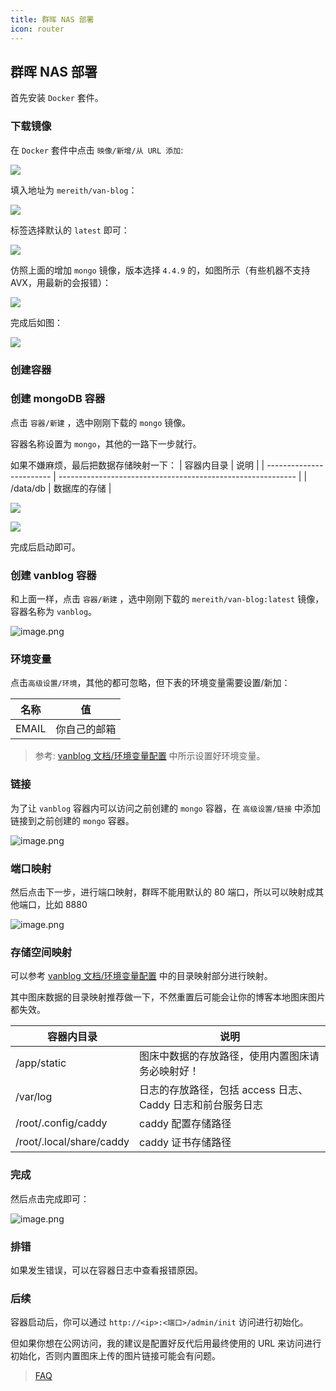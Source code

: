 ```yaml
---
title: 群晖 NAS 部署
icon: router
---
```


## 群晖 NAS 部署

首先安装 `Docker` 套件。

### 下载镜像

在 `Docker` 套件中点击 `映像/新增/从 URL 添加`:

![](https://pic.mereith.com/img/37e817403c5f6b3877780b41f99ea2e0.clipboard-2022-08-29.png)

填入地址为 `mereith/van-blog`：

![](https://pic.mereith.com/img/428cef523d23e2a5d2b19fcb59fb2bf0.clipboard-2022-08-29.png)

标签选择默认的 `latest` 即可：

![](https://pic.mereith.com/img/409c41cbe5ebf9d3be1630965b5a6e46.clipboard-2022-08-29.png)

仿照上面的增加 `mongo` 镜像，版本选择 `4.4.9` 的，如图所示（有些机器不支持 AVX，用最新的会报错）：

![](https://pic.mereith.com/img/acd15a0e47c3a28d78a78c9102a7593e.clipboard-2022-09-15.png)

完成后如图：

![](https://pic.mereith.com/img/94080b16a8305acbd1552ca3b31596bb.clipboard-2022-09-15.png)

### 创建容器

### 创建 mongoDB 容器

点击 `容器/新建` ，选中刚刚下载的 `mongo` 镜像。

容器名称设置为 `mongo`，其他的一路下一步就行。

如果不嫌麻烦，最后把数据存储映射一下：
| 容器内目录 | 说明 |
| ------------------------ | ----------------------------------------------------------- |
| /data/db | 数据库的存储 |

![](https://pic.mereith.com/img/09ae5a657283b2485e72bde073bbc8d1.clipboard-2022-09-14.png)

![](https://pic.mereith.com/img/75f317abbeb193dbbb6f0c02647f0717.clipboard-2022-09-14.png)

完成后启动即可。

### 创建 vanblog 容器

和上面一样，点击 `容器/新建` ，选中刚刚下载的 `mereith/van-blog:latest` 镜像，容器名称为 `vanblog`。

![image.png](https://pic.mereith.com/img/6b237de9e368fbcda040c5eaa5aec363.image.png)

### 环境变量

点击`高级设置/环境`，其他的都可忽略，但下表的环境变量需要设置/新加：

| 名称  | 值           |
| ----- | ------------ |
| EMAIL | 你自己的邮箱 |

> 参考: [vanblog 文档/环境变量配置](/ref/env.md) 中所示设置好环境变量。

### 链接

为了让 `vanblog` 容器内可以访问之前创建的 `mongo` 容器，在 `高级设置/链接` 中添加链接到之前创建的 `mongo` 容器。

![image.png](https://pic.mereith.com/img/72794966c5ef678f61273967a2530940.image.png)

### 端口映射

然后点击下一步，进行端口映射，群晖不能用默认的 80 端口，所以可以映射成其他端口，比如 8880

![image.png](https://pic.mereith.com/img/5e6a5d6f07af5455b8fd4f06763cf858.image.png)

### 存储空间映射

可以参考 [vanblog 文档/环境变量配置](/ref/env.md) 中的目录映射部分进行映射。

其中图床数据的目录映射推荐做一下，不然重置后可能会让你的博客本地图床图片都失效。

| 容器内目录               | 说明                                                        |
| ------------------------ | ----------------------------------------------------------- |
| /app/static              | 图床中数据的存放路径，使用内置图床请务必映射好！            |
| /var/log                 | 日志的存放路径，包括 access 日志、 Caddy 日志和前台服务日志 |
| /root/.config/caddy      | caddy 配置存储路径                                          |
| /root/.local/share/caddy | caddy 证书存储路径                                          |

### 完成

然后点击完成即可：

![image.png](https://pic.mereith.com/img/1e75d553be53f7cea173177035f23cd9.image.png)

### 排错

如果发生错误，可以在容器日志中查看报错原因。

### 后续

容器启动后，你可以通过 `http://<ip>:<端口>/admin/init` 访问进行初始化。

但如果你想在公网访问，我的建议是配置好反代后用最终使用的 URL 来访问进行初始化，否则内置图床上传的图片链接可能会有问题。

> [FAQ](/ref/faq.md)

